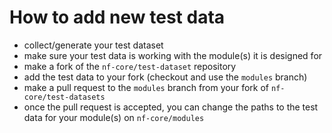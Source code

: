 # How to add new test data

- collect/generate your test dataset
- make sure your test data is working with the module(s) it is designed for
- make a fork of the `nf-core/test-dataset` repository
- add the test data to your fork (checkout and use the `modules` branch)
- make a pull request to the `modules` branch from your fork of `nf-core/test-datasets`
- once the pull request is accepted, you can change the paths to the test data for your module(s) on `nf-core/modules`
